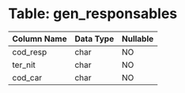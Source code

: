 # Table: gen_responsables

| Column Name | Data Type | Nullable |
|-------------|-----------|----------|
| cod_resp | char | NO |
| ter_nit | char | NO |
| cod_car | char | NO |
